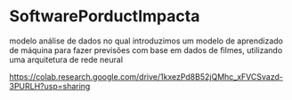 # SoftwarePorductImpacta
modelo análise de dados no qual introduzimos um modelo de aprendizado de máquina para fazer previsões com base em dados de filmes, utilizando uma arquitetura de rede neural

https://colab.research.google.com/drive/1kxezPd8B52jQMhc_xFVCSvazd-3PURLH?usp=sharing
